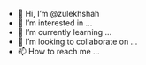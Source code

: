 - 👋 Hi, I’m @zulekhshah
- 👀 I’m interested in ...
- 🌱 I’m currently learning ...
- 💞️ I’m looking to collaborate on ...
- 📫 How to reach me ...

<!---
zulekhshah/zulekhshah is a ✨ special ✨ repository because its `README.md` (this file) appears on your GitHub profile.
You can click the Preview link to take a look at your changes.
--->
